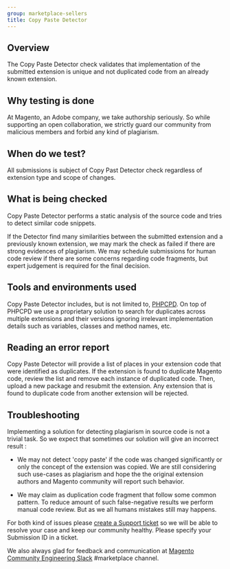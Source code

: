 ```yaml
---
group: marketplace-sellers
title: Copy Paste Detector
---
```


## Overview

The Copy Paste Detector check validates that implementation of the submitted extension is unique and not duplicated code from an already known extension.

## Why testing is done

At Magento, an Adobe company, we take authorship seriously. So while supporting an open collaboration, we strictly guard our community from malicious members and forbid any kind of plagiarism.

## When do we test?

All submissions is subject of Copy Past Detector check regardless of extension type and scope of changes.

## What is being checked

Copy Paste Detector performs a static analysis of the source code and tries to detect similar code snippets.

If the Detector find  many similarities between the submitted extension and a previously known extension, we may mark the check as failed if there are strong evidences of plagiarism. We may schedule submissions for human code review if there are some concerns regarding code fragments, but expert judgement is required for the final decision.

##  Tools and environments used

Copy Paste Detector includes, but is not limited to, [PHPCPD](https://github.com/sebastianbergmann/phpcpd). On top of PHPCPD we use a proprietary solution to search for duplicates across multiple extensions and their versions ignoring irrelevant implementation details such as variables, classes and method names, etc.

## Reading an error report

Copy Paste Detector will provide a list of places in your extension code that were identified as duplicates. If the extension is found to duplicate Magento code, review the list and remove each instance of duplicated code. Then, upload a new package and resubmit the extension. Any extension that is found to duplicate code from another extension will be rejected.

## Troubleshooting

Implementing a solution for detecting plagiarism in source code is not a trivial task. So we expect that sometimes our solution will give an incorrect result :

-  We may not detect 'copy paste' if the code was changed significantly or only the concept of the extension was copied. We are still considering such use-cases as plagiarism and hope the the original extension authors and Magento community will report such behavior.

-  We may claim as duplication code fragment that follow some common pattern. To reduce amount of such false-negative results we perform manual code review. But as we all humans mistakes still may happens.

For both kind of issues please [create a Support ticket](https://marketplacesupport.magento.com/hc/en-us) so we will be able to resolve your case and keep our community healthy. Please specify your Submission ID in a ticket.

We also always glad for feedback and communication at [Magento Community Engineering Slack](https://magentocommeng.slack.com/archives/C7SL5CGDN) #marketplace channel.
